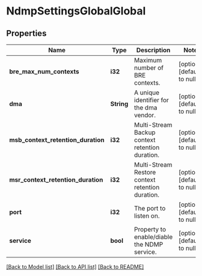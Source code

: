 # NdmpSettingsGlobalGlobal

## Properties
Name | Type | Description | Notes
------------ | ------------- | ------------- | -------------
**bre_max_num_contexts** | **i32** | Maximum number of BRE contexts. | [optional] [default to null]
**dma** | **String** | A unique identifier for the dma vendor. | [optional] [default to null]
**msb_context_retention_duration** | **i32** | Multi-Stream Backup context retention duration. | [optional] [default to null]
**msr_context_retention_duration** | **i32** | Multi-Stream Restore context retention duration. | [optional] [default to null]
**port** | **i32** | The port to listen on. | [optional] [default to null]
**service** | **bool** | Property to enable/diable the NDMP service. | [optional] [default to null]

[[Back to Model list]](../README.md#documentation-for-models) [[Back to API list]](../README.md#documentation-for-api-endpoints) [[Back to README]](../README.md)


